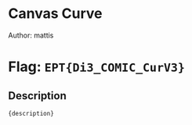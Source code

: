 # Canvas Curve
Author: mattis

# Flag: `EPT{Di3_COMIC_CurV3}`
## Description
```
{description}
```

